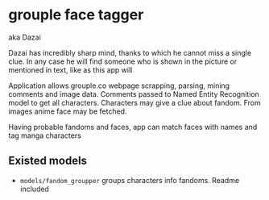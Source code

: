 grouple face tagger
==============================
aka Dazai

Dazai has incredibly sharp mind, thanks to which he cannot miss a single clue. In any case he will find someone who is shown in the picture or mentioned in text, like as this app will

Application allows grouple.co webpage scrapping, parsing, mining comments and image data. 
Comments passed to Named Entity Recognition model to get all characters. Characters may give a clue about fandom. 
From images anime face may be fetched. 

Having probable fandoms and faces, app can match faces with names and tag manga characters

## Existed models

- `models/fandom_groupper` groups characters info fandoms. Readme included